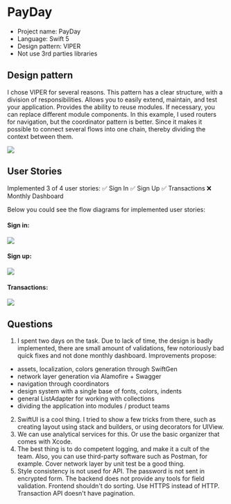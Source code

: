 # PayDay

- Project name: PayDay
- Language: Swift 5
- Design pattern: VIPER
- Not use 3rd parties libraries

## Design pattern

I chose VIPER for several reasons. This pattern has a clear structure, with a division of responsibilities. Allows you to easily extend, maintain, and test your application. Provides the ability to reuse modules. If necessary, you can replace different module components. In this example, I used routers for navigation, but the coordinator pattern is better. Since it makes it possible to connect several flows into one chain, thereby dividing the context between them.

![](Diagrams/app_design_pattern.png)

## User Stories

Implemented 3 of 4 user stories: 
✅ Sign In
✅ Sign Up
✅ Transactions
❌ Monthly Dashboard

Below you could see the flow diagrams for implemented user stories:

#### Sign in:
![](Diagrams/sign_in.png)
#### Sign up:
![](Diagrams/sign_up.png)
#### Transactions:
![](Diagrams/transactions.png)

## Questions
1. I spent two days on the task. Due to lack of time, the design is badly implemented, there are small amount of validations, few notoriously bad quick fixes and not done monthly dashboard. Improvements propose:
-  assets, localization, colors generation through SwiftGen
-  network layer generation via Alamofire + Swagger
-  navigation through coordinators
-  design system with a single base of fonts, colors, indents
-  general ListAdapter for working with collections
-  dividing the application into modules / product teams
2. SwiftUI is a cool thing. I tried to show a few tricks from there, such as creating layout using stack and builders, or using decorators for UIView. 
3. We can use analytical services for this. Or use the basic organizer that comes with Xcode. 
4. The best thing is to do competent logging, and make it a cult of the team. Also, you can use third-party software such as Postman, for example. Cover network layer by unit test be a good thing.
5. Style consistency is not used for API. The password is not sent in encrypted form. The backend does not provide any tools for field validation. Frontend shouldn't do sorting. Use HTTPS instead of HTTP. Transaction API doesn't have pagination.
